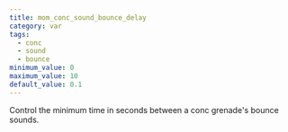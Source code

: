 ```yaml
---
title: mom_conc_sound_bounce_delay
category: var
tags:
  - conc
  - sound
  - bounce
minimum_value: 0
maximum_value: 10
default_value: 0.1
---
```


Control the minimum time in seconds between a conc grenade's bounce sounds.

